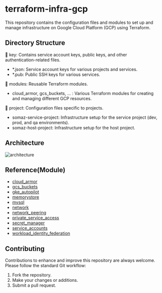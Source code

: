 # terraform-infra-gcp
This repository contains the configuration files and modules to set up and manage infrastructure on Google Cloud Platform (GCP) using Terraform.

## Directory Structure
📁 key: Contains service account keys, public keys, and other authentication-related files.
- *.json: Service account keys for various projects and services.
- *.pub: Public SSH keys for various services.

📁 modules: Reusable Terraform modules.
- cloud_armor, gcs_buckets, ... : Various Terraform modules for creating and managing different GCP resources.

📁 project: Configuration files specific to projects.
- somaz-service-project: Infrastructure setup for the service project (dev, prod, and qa environments).
- somaz-host-project: Infrastructure setup for the host project.

## Architecture
![architecture](https://github.com/somaz94/terraform-infra-gcp/assets/112675579/a7b5b1b8-82b9-4dff-b031-b7f0f5c8d2b2)

## Reference(Module)
- [cloud_armor](https://github.com/GoogleCloudPlatform/terraform-google-cloud-armor)
- [gcs_buckets](https://github.com/terraform-google-modules/terraform-google-cloud-storage)
- [gke_autopilot](https://github.com/terraform-google-modules/terraform-google-kubernetes-engine/tree/master/modules/beta-autopilot-public-cluster)
- [memorystore](https://github.com/terraform-google-modules/terraform-google-memorystore)
- [mysql](https://github.com/terraform-google-modules/terraform-google-sql-db/tree/master/modules/mysql)
- [network](https://github.com/terraform-google-modules/terraform-google-network)
- [network_peering](https://github.com/terraform-google-modules/terraform-google-network/tree/master/modules/network-peering)
- [private_service_access](https://github.com/terraform-google-modules/terraform-google-sql-db/tree/master/modules/private_service_access)
- [secret_manager](https://github.com/GoogleCloudPlatform/terraform-google-secret-manager)
- [service_accounts](https://github.com/terraform-google-modules/terraform-google-service-accounts)
- [workload_identity_federation](https://github.com/mscribellito/terraform-google-workload-identity-federation)

## Contributing
Contributions to enhance and improve this repository are always welcome. Please follow the standard Git workflow:

1. Fork the repository.
2. Make your changes or additions.
3. Submit a pull request.
